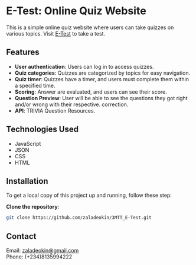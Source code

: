 # E-Test: Online Quiz Website

This is a simple online quiz website where users can take quizzes on various topics.
Visit [E-Test](https://zaladeokin.github.io/3MTT_E-Test/) to take a test.

## Features

- **User authentication**: Users can log in to access quizzes.
- **Quiz categories**: Quizzes are categorized by topics for easy navigation.
- **Quiz timer**: Quizzes have a timer, and users must complete them within a specified time.
- **Scoring**: Answer are evaluated, and users can see their score.
- **Question Preview**: User will be able to see the questions they got right and/or wrong with their respective. correction.
- **API**: TRIVIA Question Resources.

## Technologies Used

- JavaScript
- JSON
- CSS
- HTML

## Installation

To get a local copy of this project up and running, follow these step:

**Clone the repository**:

```bash
git clone https://github.com/zaladeokin/3MTT_E-Test.git
```

## Contact

Email: [zaladeokin@gmail.com](https://mailto:zaladeokin@gmail.com)  
Phone: (+234)8135994222
